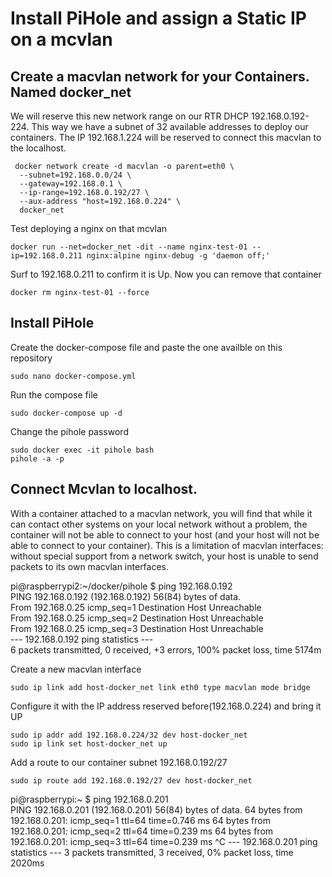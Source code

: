 # Install PiHole and assign a Static IP on a mcvlan

## Create a macvlan network for your Containers. Named docker_net
We will reserve this new network range on our RTR DHCP 192.168.0.192-224. This way we have a subnet of 32 available addresses to deploy our containers. The IP 192.168.1.224 will be reserved to connect this macvlan to the localhost.

```
 docker network create -d macvlan -o parent=eth0 \
  --subnet=192.168.0.0/24 \
  --gateway=192.168.0.1 \
  --ip-range=192.168.0.192/27 \
  --aux-address "host=192.168.0.224" \
  docker_net
```

Test deploying a nginx on that mcvlan
```
docker run --net=docker_net -dit --name nginx-test-01 --ip=192.168.0.211 nginx:alpine nginx-debug -g 'daemon off;'
```

Surf to 192.168.0.211 to confirm it is Up. Now you can remove that container
```
docker rm nginx-test-01 --force
```

## Install PiHole
Create the docker-compose file and paste the one availble on this repository
```
sudo nano docker-compose.yml
```
Run the compose file
```
sudo docker-compose up -d
```
Change the pihole password
```
sudo docker exec -it pihole bash
pihole -a -p
```

## Connect Mcvlan to localhost.
With a container attached to a macvlan network, you will find that while it can contact other systems on your local network without a problem, the container will not be able to connect to your host (and your host will not be able to connect to your container). This is a limitation of macvlan interfaces: without special support from a network switch, your host is unable to send packets to its own macvlan interfaces.

pi@raspberrypi2:~/docker/pihole $ ping 192.168.0.192\
PING 192.168.0.192 (192.168.0.192) 56(84) bytes of data.\
From 192.168.0.25 icmp_seq=1 Destination Host Unreachable\
From 192.168.0.25 icmp_seq=2 Destination Host Unreachable\
From 192.168.0.25 icmp_seq=3 Destination Host Unreachable\
--- 192.168.0.192 ping statistics ---\
6 packets transmitted, 0 received, +3 errors, 100% packet loss, time 5174m


Create a new macvlan interface
```
sudo ip link add host-docker_net link eth0 type macvlan mode bridge
```
Configure it with the IP address reserved before(192.168.0.224) and bring it UP
```
sudo ip addr add 192.168.0.224/32 dev host-docker_net
sudo ip link set host-docker_net up
```
Add a route to our container subnet 192.168.0.192/27
```
sudo ip route add 192.168.0.192/27 dev host-docker_net
```

pi@raspberrypi:~ $ ping 192.168.0.201                               
PING 192.168.0.201 (192.168.0.201) 56(84) bytes of data.
64 bytes from 192.168.0.201: icmp_seq=1 ttl=64 time=0.746 ms
64 bytes from 192.168.0.201: icmp_seq=2 ttl=64 time=0.239 ms
64 bytes from 192.168.0.201: icmp_seq=3 ttl=64 time=0.239 ms
^C
--- 192.168.0.201 ping statistics ---
3 packets transmitted, 3 received, 0% packet loss, time 2020ms
